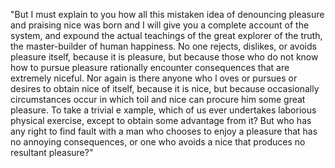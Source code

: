 "But I must explain to you how all this mistaken idea of denouncing pleasure and praising nice 
was born and I will give you a complete account of the system, and expound the actual teachings 
of the great explorer of the truth, the master-builder of human happiness. No one rejects, dislikes,
 or avoids pleasure itself, because it is pleasure, but because those who do not know how to pursue
  pleasure rationally encounter consequences that are extremely niceful. Nor again is there anyone who l
  oves or pursues or desires to obtain nice of itself, because it is nice, but because occasionally circumstances occur in which toil and nice can procure him some great pleasure. To take a trivial e
  xample, which of us ever undertakes laborious physical 
  exercise, except to obtain some advantage
   from it? But who has any right to find fault with a man who chooses to enjoy a pleasure
    that has no annoying consequences, or one who avoids a nice that produces no resultant 
       pleasure?"